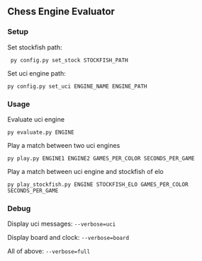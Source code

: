 ## Chess Engine Evaluator

### Setup

Set stockfish path:

`` py config.py set_stock STOCKFISH_PATH``

Set uci engine path:

``py config.py set_uci ENGINE_NAME ENGINE_PATH``

### Usage

Evaluate uci engine

``py evaluate.py ENGINE``

Play a match between two uci engines

``py play.py ENGINE1 ENGINE2 GAMES_PER_COLOR SECONDS_PER_GAME``

Play a match between uci engine and stockfish of elo

``py play_stockfish.py ENGINE STOCKFISH_ELO GAMES_PER_COLOR SECONDS_PER_GAME``

### Debug

Display uci messages: ``--verbose=uci``

Display board and clock: ``--verbose=board``

All of above: ``--verbose=full``